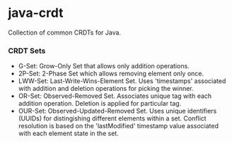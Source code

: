 # java-crdt

Collection of common CRDTs for Java.

### CRDT Sets

- G-Set: Grow-Only Set that allows only addition operations.
- 2P-Set: 2-Phase Set which allows removing element only once.
- LWW-Set: Last-Write-Wins-Element Set. Uses 'timestamps' associated with addition and deletion operations for picking the winner.
- OR-Set: Observed-Removed Set. Associates unique tag with each addition operation. Deletion is applied for particular tag.
- OUR-Set: Observed-Updated-Removed Set. Uses unique identifiers (UUIDs) for distingishing different elements within a set. Conflict resolution is based on the 'lastModified' timestamp value associated with each element state in the set.
